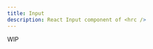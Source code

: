 ```yaml
---
title: Input
description: React Input component of <hrc />
---
```


<!-- TODO: Get demos from @hrc/input -->

WIP
